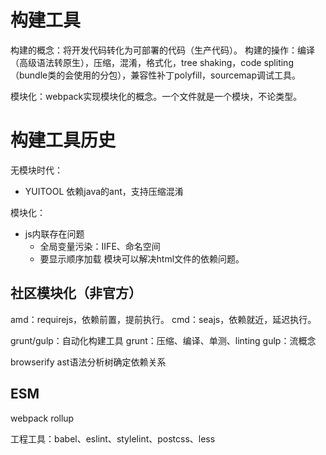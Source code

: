# 构建工具
构建的概念：将开发代码转化为可部署的代码（生产代码）。
构建的操作：编译（高级语法转原生），压缩，混淆，格式化，tree shaking，code spliting（bundle类的会使用的分包），兼容性补丁polyfill，sourcemap调试工具。

模块化：webpack实现模块化的概念。一个文件就是一个模块，不论类型。

# 构建工具历史
无模块时代：
- YUITOOL 依赖java的ant，支持压缩混淆

模块化：
- js内联存在问题
  - 全局变量污染：IIFE、命名空间
  - 要显示顺序加载
模块可以解决html文件的依赖问题。

## 社区模块化（非官方）
amd：requirejs，依赖前置，提前执行。
cmd：seajs，依赖就近，延迟执行。

grunt/gulp：自动化构建工具
grunt：压缩、编译、单测、linting
gulp：流概念

browserify ast语法分析树确定依赖关系

## ESM
webpack
rollup

工程工具：babel、eslint、stylelint、postcss、less